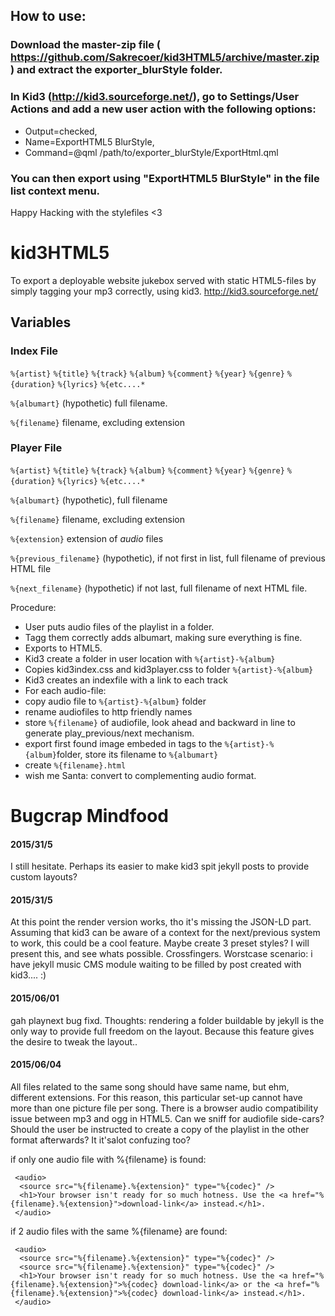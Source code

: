 ## How to use:

### Download the master-zip file ( https://github.com/Sakrecoer/kid3HTML5/archive/master.zip ) and extract the exporter_blurStyle folder.
### In Kid3 (http://kid3.sourceforge.net/), go to Settings/User Actions and add a new user action with the following options:
 - Output=checked, 
 - Name=ExportHTML5 BlurStyle, 
 - Command=@qml /path/to/exporter_blurStyle/ExportHtml.qml

### You can then export using "ExportHTML5 BlurStyle" in the file list context menu.

Happy Hacking with the stylefiles <3


# kid3HTML5
To export a deployable website jukebox served with static HTML5-files by simply tagging your mp3 correctly, using kid3. http://kid3.sourceforge.net/

## Variables 

### Index File
`%{artist}` `%{title}` `%{track}` `%{album}` `%{comment}` `%{year}` `%{genre}` `%{duration}` `%{lyrics}` `%{etc....*`

`%{albumart}` (hypothetic) full filename. 

`%{filename}` filename, excluding extension

### Player File
`%{artist}` `%{title}` `%{track}` `%{album}` `%{comment}` `%{year}` `%{genre}` `%{duration}` `%{lyrics}` `%{etc....*`

`%{albumart}` (hypothetic), full filename 

`%{filename}` filename, excluding extension

`%{extension}` extension of _audio_ files

`%{previous_filename}` (hypothetic), if not first in list, full filename of previous HTML file

`%{next_filename}` (hypothetic) if not last, full filename of next HTML file.

Procedure:
- User puts audio files of the playlist in a folder.
- Tagg them correctly adds albumart, making sure everything is fine.
- Exports to HTML5.
- Kid3 create a folder in user location with `%{artist}-%{album}`
- Copies kid3index.css and kid3player.css to folder `%{artist}-%{album}`
- Kid3 creates an indexfile with a link to each track
- For each audio-file:
 - copy audio file to `%{artist}-%{album}` folder
 - rename audiofiles to http friendly names
 - store `%{filename}` of audiofile, look ahead and backward in line to generate play_previous/next mechanism.
 - export first found image embeded in tags to the `%{artist}-%{album}`folder, store its filename to `%{albumart}`
 - create `%{filename}.html` 
 - wish me Santa: convert to complementing audio format.

# Bugcrap Mindfood
#### 2015/31/5
I still hesitate. Perhaps its easier to make kid3 spit jekyll posts to provide custom layouts?

#### 2015/31/5
At this point the render version works, tho it's missing the JSON-LD part. Assuming that kid3 can be aware of a context for the next/previous system to work, this could be a cool feature. Maybe create 3 preset styles? I will present this, and see whats possible. Crossfingers. Worstcase scenario: i have jekyll music CMS module waiting to be filled by post created with kid3.... :)

#### 2015/06/01 
gah playnext bug fixd. Thoughts: rendering a folder buildable by jekyll is the only way to provide full freedom on the layout. Because this feature gives the desire to tweak the layout..

#### 2015/06/04
All files related to the same song should have same name, but ehm, different extensions. For this reason, this particular set-up cannot have more than one picture file per song. There is a browser audio compatibility issue between mp3 and ogg in HTML5. Can we sniff for audiofile side-cars? Should the user be instructed to create a copy of the playlist in the other format afterwards? It it'salot confuzing too? 

if only one audio file with %{filename} is found:
```
 <audio>
  <source src="%{filename}.%{extension}" type="%{codec}" />
  <h1>Your browser isn't ready for so much hotness. Use the <a href="%{filename}.%{extension}">download-link</a> instead.</h1>.
 </audio>
```
if 2 audio files with the same %{filename} are found:
```
 <audio>
  <source src="%{filename}.%{extension}" type="%{codec}" />
  <source src="%{filename}.%{extension}" type="%{codec}" />
  <h1>Your browser isn't ready for so much hotness. Use the <a href="%{filename}.%{extension}">%{codec} download-link</a> or the <a href="%{filename}.%{extension}">%{codec} download-link</a> instead.</h1>.
 </audio>
```

